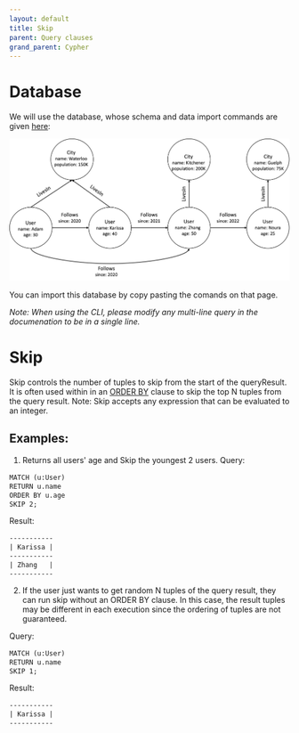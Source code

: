 ```yaml
---
layout: default
title: Skip
parent: Query clauses
grand_parent: Cypher
---
```


# Database
We will use the database, whose schema and data import commands are given [here](example-database.md):

<img src="../../../img/running-example.png" width="800">

You can import this database by copy pasting the comands on that page. 

*Note: When using the CLI, please modify any multi-line query in the documenation to be in a single line.*

# Skip 
Skip controls the number of tuples to skip from the start of the queryResult. It is often used within in an [ORDER BY](order-by.md) clause to skip the top N tuples from the query result. Note: Skip accepts any expression that can be evaluated to an integer.

## Examples:
1. Returns all users' age and Skip the youngest 2 users.
Query:
```
MATCH (u:User)
RETURN u.name
ORDER BY u.age
SKIP 2;
```
Result:
```
-----------
| Karissa |
-----------
| Zhang   |
-----------
```

2. If the user just wants to get random N tuples of the query result, they can run skip without an ORDER BY clause. In this case, the result tuples may be different in each execution since the ordering of tuples are not guaranteed.

Query:
```
MATCH (u:User)
RETURN u.name
SKIP 1;
```
Result:
```
-----------
| Karissa |
-----------
```
